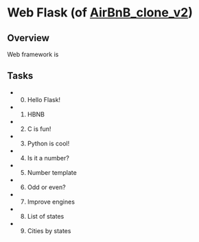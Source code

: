 # Web Flask (of [AirBnB_clone_v2](../))

## Overview
Web framework is

## Tasks
- 0. Hello Flask!
- 1. HBNB
- 2. C is fun!
- 3. Python is cool!
- 4. Is it a number?
- 5. Number template
- 6. Odd or even?
- 7. Improve engines
- 8. List of states
- 9. Cities by states
